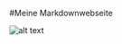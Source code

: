    #Meine Markdownwebseite
   
![alt text]("https://www.google.de/imgres?imgurl=http%3A%2F%2Fwww.planearium.de%2Fbilder%2Fchar_erw%2Fchar_chef.jpg&imgrefurl=http%3A%2F%2Fwww.planearium.de%2Fcharaktere-chef.php&docid=_VeDTojzAXf2nM&tbnid=kBOQjeaVSfSu_M%3A&vet=10ahUKEwjUvPu6pfDYAhVMuRQKHdyiBOgQMwg-KAEwAQ..i&w=332&h=202&bih=635&biw=1204&q=chefkoch&ved=0ahUKEwjUvPu6pfDYAhVMuRQKHdyiBOgQMwg-KAEwAQ&iact=mrc&uact=8")
   


